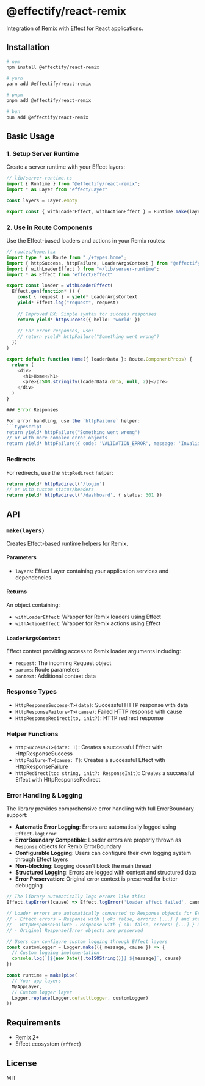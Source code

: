 # @effectify/react-remix

Integration of [Remix](https://remix.com/) with [Effect](https://effect.website/) for React applications.

## Installation

```bash
# npm
npm install @effectify/react-remix

# yarn
yarn add @effectify/react-remix

# pnpm
pnpm add @effectify/react-remix

# bun
bun add @effectify/react-remix
```

## Basic Usage

### 1. Setup Server Runtime

Create a server runtime with your Effect layers:

```typescript
// lib/server-runtime.ts
import { Runtime } from "@effectify/react-remix";
import * as Layer from "effect/Layer"

const layers = Layer.empty

export const { withLoaderEffect, withActionEffect } = Runtime.make(layers)
```

### 2. Use in Route Components

Use the Effect-based loaders and actions in your Remix routes:

```typescript
// routes/home.tsx
import type * as Route from "./+types.home";
import { httpSuccess, httpFailure, LoaderArgsContext } from "@effectify/react-remix";
import { withLoaderEffect } from "~/lib/server-runtime";
import * as Effect from "effect/Effect"

export const loader = withLoaderEffect(
  Effect.gen(function* () {
    const { request } = yield* LoaderArgsContext
    yield* Effect.log("request", request)
    
    // Improved DX: Simple syntax for success responses
    return yield* httpSuccess({ hello: 'world' })
    
    // For error responses, use:
    // return yield* httpFailure("Something went wrong")
  })
)

export default function Home({ loaderData }: Route.ComponentProps) {
  return (
    <div>
      <h1>Home</h1>
      <pre>{JSON.stringify(loaderData.data, null, 2)}</pre>
    </div>
  )
}

### Error Responses

For error handling, use the `httpFailure` helper:
```typescript
return yield* httpFailure("Something went wrong")
// or with more complex error objects
return yield* httpFailure({ code: 'VALIDATION_ERROR', message: 'Invalid input' })
```

### Redirects

For redirects, use the `httpRedirect` helper:
```typescript
return yield* httpRedirect('/login')
// or with custom status/headers
return yield* httpRedirect('/dashboard', { status: 301 })
```

## API

### `make(layers)`

Creates Effect-based runtime helpers for Remix.

#### Parameters

- `layers`: Effect Layer containing your application services and dependencies.

#### Returns

An object containing:
- `withLoaderEffect`: Wrapper for Remix loaders using Effect
- `withActionEffect`: Wrapper for Remix actions using Effect

### `LoaderArgsContext`

Effect context providing access to Remix loader arguments including:
- `request`: The incoming Request object
- `params`: Route parameters
- `context`: Additional context data

### Response Types

- `HttpResponseSuccess<T>(data)`: Successful HTTP response with data
- `HttpResponseFailure<T>(cause)`: Failed HTTP response with cause
- `HttpResponseRedirect(to, init?)`: HTTP redirect response

### Helper Functions

- `httpSuccess<T>(data: T)`: Creates a successful Effect with HttpResponseSuccess
- `httpFailure<T>(cause: T)`: Creates a successful Effect with HttpResponseFailure
- `httpRedirect(to: string, init?: ResponseInit)`: Creates a successful Effect with HttpResponseRedirect

### Error Handling & Logging

The library provides comprehensive error handling with full ErrorBoundary support:

- **Automatic Error Logging**: Errors are automatically logged using `Effect.logError`
- **ErrorBoundary Compatible**: Loader errors are properly thrown as `Response` objects for Remix ErrorBoundary
- **Configurable Logging**: Users can configure their own logging system through Effect layers
- **Non-blocking**: Logging doesn't block the main thread
- **Structured Logging**: Errors are logged with context and structured data
- **Error Preservation**: Original error context is preserved for better debugging

```typescript
// The library automatically logs errors like this:
Effect.tapError((cause) => Effect.logError('Loader effect failed', cause))

// Loader errors are automatically converted to Response objects for ErrorBoundary:
// - Effect errors → Response with { ok: false, errors: [...] } and status 500
// - HttpResponseFailure → Response with { ok: false, errors: [...] } and status 500
// - Original Response/Error objects are preserved

// Users can configure custom logging through Effect layers
const customLogger = Logger.make(({ message, cause }) => {
  // Custom logging implementation
  console.log(`[${new Date().toISOString()}] ${message}`, cause)
})

const runtime = make(pipe(
  // Your app layers
  MyAppLayer,
  // Custom logger layer
  Logger.replace(Logger.defaultLogger, customLogger)
))
```

## Requirements

- Remix 2+
- Effect ecosystem (`effect`)

## License

MIT